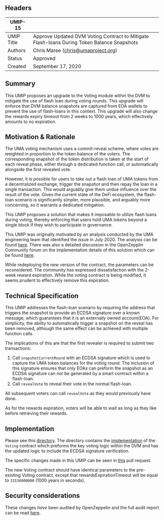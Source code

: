 ## Headers

| UMIP-15    |                                                                                            |
| ---------- | ------------------------------------------------------------------------------------------ |
| UMIP Title | Approve Updated DVM Voting Contract to Mitigate Flash-loans During Token Balance Snapshots |
| Authors    | Chris Maree (chris@umaproject.org)                                                         |
| Status     | Approved                                                                                    |
| Created    | September 17, 2020                                                                         |

## Summary

This UMIP proposes an upgrade to the Voting module within the DVM to mitigate the use of flash loan during voting rounds. This upgrade will enforce that DVM balance snapshots are captured from EOA wallets to prevent the use of flash-loans in this context. This upgrade will also change the rewards expiry timeout from 2 weeks to 1000 years, which effectively amounts to no expiration.

## Motivation & Rationale

The UMA voting mechanism uses a commit-reveal scheme, where votes are weighted in proportion to the token balance of the voters. The corresponding snapshot of the token distribution is taken at the start of each reveal phase, either through a dedicated function call, or automatically alongside the first revealed vote.

However, it is possible for users to take out a flash loan of UMA tokens from a decentralized exchange, trigger the snapshot and then repay the loan in a single transaction. This would arguably give them undue influence over the result of the vote. Given the current state of the DeFi ecosystem, the flash-loan scenario is significantly simpler, more plausible, and arguably more concerning, so it warrants a dedicated mitigation.

This UMIP proposes a solution that makes it imposable to utilize flash loans during voting, thereby enforcing that users hold UMA tokens beyond a single block if they wish to participate in governance.

This UMIP was originally motivated by an analysis conducted by the UMA engineering team that identified the issue in July 2020. The analysis can be found [here](https://docs.google.com/document/d/11ap5q2ga2OaVIV6MLxpRjzbLZTr0xraUIt2DdfcyzWI/edit?usp=sharing). There was also a detailed discussion in the OpenZepplin Community forum on the implementation details of this solution which can be found [here](https://forum.openzeppelin.com/t/erc20snapshot-and-flash-loans-swaps-mints/3094).

While redeploying the new version of the contract, the parameters can be reconsidered. The community has expressed dissatisfaction with the 2-week reward expiration. While the voting contract is being modified, it seems prudent to effectively remove this expiration.

## Technical Specification

This UMIP addresses the flash-loan scenario by requiring the address that triggers the snapshot to provide an ECDSA signature over a known message, which guarantees that it is an externally owned account(EOA). For simplicity, the ability to automatically trigger a snapshot on the reveal has been removed, although the same effect can be achieved with multiple function calls.

The implications of this are that the first revealer is required to submit two transactions:

1. Call `snapshotCurrentRound` with an ECDSA signature which is used to capture the UMA token balances for the voting round. The inclusion of this signature ensures that only EOAs can preform the snapshot as an ECDSA signature can not be generated by a smart contract within a flash-loan.
2. Call `revealVote` to reveal their vote in the normal flash-loan.

All subsequent voters can call `revealVote` as they would previously have done.

As for the rewards expiration, voters will be able to wait as long as they like before retrieving their rewards.

## Implementation

Please see this [directory](https://github.com/UMAprotocol/protocol/tree/master/packages/core/contracts/oracle). The directory contains the [implementation](https://github.com/UMAprotocol/protocol/blob/master/packages/core/contracts/oracle/implementation/Voting.sol) of the `Voting` contract which preforms the key voting logic within the DVM and has the updated logic to include the ECDSA signature verification.

The specific changes made in this UMIP can be seen in [this](https://github.com/UMAprotocol/protocol/pull/1767) pull request.

The new Voting contract should have identical parameters to the pre-existing Voting contract, except that rewardsExpirationTimeout will be equal to `31536000000` (1000 years in seconds). 

## Security considerations

These changes _have_ been audited by OpenZeppelin and the full audit report can be read [here](https://blog.openzeppelin.com/uma-audit-phase-3/).
